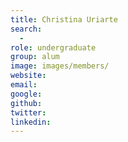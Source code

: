 ```yaml
---
title: Christina Uriarte
search:
  - 
role: undergraduate
group: alum
image: images/members/
website:
email: 
google: 
github: 
twitter: 
linkedin: 
---
```



